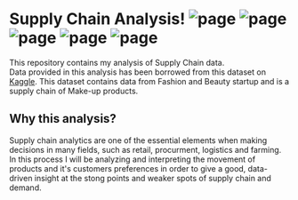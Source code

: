 # Supply Chain Analysis! ![page](https://img.shields.io/badge/Data%20Analytics-8A2BE2) ![page](https://img.shields.io/badge/Data%20Cleaning-DBC4F0) ![page](https://img.shields.io/badge/Feature%20Engineering-916DB3) ![page](https://img.shields.io/badge/Vizualization-8A2BE2) ![page](https://img.shields.io/badge/Statistics-9BE8D8)


This repository contains my analysis of Supply Chain data.  
Data provided in this analysis has been borrowed from this dataset on [Kaggle](https://www.kaggle.com/datasets/harshsingh2209/supply-chain-analysis). This dataset contains data from Fashion and Beauty startup and is a supply chain of Make-up products.

## Why this analysis?
Supply chain analytics are one of the essential elements when making decisions in many fields, such as retail, procurment, logistics and farming. In this process I will be analyzing and interpreting the movement of products and it's customers preferences in order to give a good, data-driven insight at the stong points and weaker spots of supply chain and demand. 
